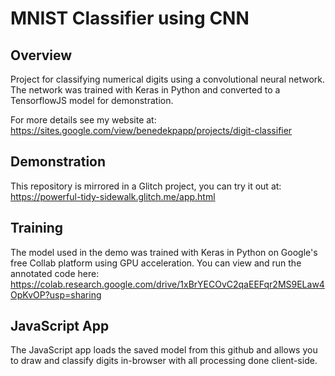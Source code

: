 # MNIST Classifier using CNN

## Overview
Project for classifying numerical digits using a convolutional neural network. The network was trained with Keras in Python and converted to a TensorflowJS model for demonstration.

For more details see my website at: https://sites.google.com/view/benedekpapp/projects/digit-classifier

## Demonstration
This repository is mirrored in a Glitch project, you can try it out at:
https://powerful-tidy-sidewalk.glitch.me/app.html

## Training
The model used in the demo was trained with Keras in Python on Google's free Collab platform using GPU acceleration. You can view and run the annotated code here:
https://colab.research.google.com/drive/1xBrYECOvC2qaEEFqr2MS9ELaw4OpKvOP?usp=sharing

## JavaScript App
The JavaScript app loads the saved model from this github and allows you to draw and classify digits in-browser with all processing done client-side.



